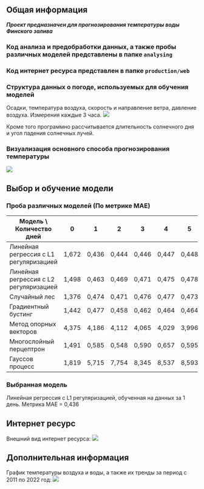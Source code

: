 ## Общая информация

**_Проект предназначен для прогнозирования температуры воды Финского залива_**

### Код анализа и предобработки данных, а также пробы различных моделей представлены в папке `analysing`

### Код интернет ресурса представлен в папке `production/web`

### Структура данных о погоде, используемых для обучения моделей

Осадки, температура воздуха, скорость и направление ветра, давление воздуха. Измерения каждые 3 часа.
![](https://sun9-50.userapi.com/impg/NBwXbV1kGkHhoKns9DVlBmK9lmJJ6LjciFCvyw/EKA-OjYch9o.jpg?size=795x584&quality=96&sign=23bd63b39eb5fe9a7f0ff12fce9dce8c&type=album)

Кроме того программно рассчитывается длительность солнечного дня и угол падения солнечных лучей.

### Визуализация основного способа прогнозирования температуры

![](https://sun9-78.userapi.com/impg/W75hTyPTwY_Q4N-OiHymU8DaSBk3QHNZ0qwjnw/L6PJgqD9Nfs.jpg?size=1723x562&quality=96&sign=ce35a8e69794a064e188486ba05063f2&type=album)

## Выбор и обучение модели

### Проба различных моделей (По метрике MAE)

| Модель \ Количество дней               | 0     | 1     | 2     | 3     | 4     | 5     | 6     | 7     |
| -------------------------------------- | ----- | ----- | ----- | ----- | ----- | ----- | ----- | ----- |
| Линейная регрессия с L1 регуляризацией | 1,672 | 0,436 | 0,444 | 0,446 | 0,447 | 0,448 | 0,449 | 0,449 |
| Линейная регрессия с L2 регуляризацией | 1,498 | 0,463 | 0,469 | 0,471 | 0,475 | 0,478 | 0,482 | 0,485 |
| Случайный лес                          | 1,376 | 0,474 | 0,471 | 0,476 | 0,477 | 0,473 | 0,475 | 0,477 |
| Градиентный бустинг                    | 1,442 | 0,477 | 0,458 | 0,462 | 0,464 | 0,464 | 0,468 | 0,466 |
| Метод опорных векторов                 | 4,375 | 4,186 | 4,112 | 4,065 | 4,029 | 3,996 | 3,968 | 3,939 |
| Многослойный перцептрон                | 1,491 | 0,585 | 0,548 | 0,590 | 0,657 | 0,595 | 0,734 | 0,866 |
| Гауссов процесс                        | 1,819 | 5,715 | 7,754 | 8,345 | 8,537 | 8,593 | 8,610 | 8,616 |

### Выбранная модель

Линейная регрессия с L1 регуляризацией, обученная на данных за 1 день. Метрика MAE = 0,436

## Интернет ресурс

Внешний вид интернет ресурса:
![](https://sun9-32.userapi.com/impg/4655uMg_ANw8pXp1nbOtZl16OORi8p4up0Ddog/VZNbGxErudY.jpg?size=960x576&quality=96&sign=bbf3b3c64fc6b59286a933eacd5239d5&type=album)

## Дополнительная информация

График температуры воздуха и воды, а также их тренды за период с 2011 по 2022 год:
![](https://sun9-73.userapi.com/impg/_xdxwayfoLCAy8giW8_tgAg2-0y7wymplI24fw/94DZs2rhrxQ.jpg?size=1016x424&quality=96&sign=f708319cd55555f92a8bff79d19ee456&type=album)
